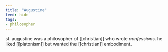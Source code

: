 ```yaml
---
title: "Augustine"
feed: hide
tags:
- philosopher
---
```


st. augustine was a philosopher of [[christian]] who wrote _confessions_. he liked [[platonism]] but wanted the [[christian]] embodiment. 